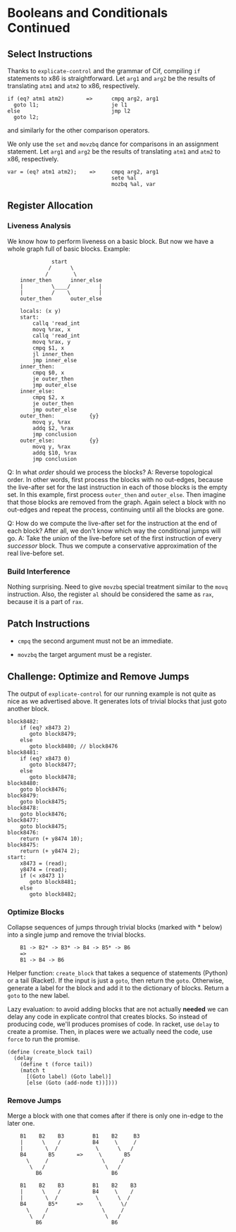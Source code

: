 # Booleans and Conditionals Continued

## Select Instructions

Thanks to `explicate-control` and the grammar of Cif, compiling `if`
statements to x86 is straightforward. Let `arg1` and `arg2` be the
results of translating `atm1` and `atm2` to x86, respectively.

    if (eq? atm1 atm2)       =>      cmpq arg2, arg1
      goto l1;                       je l1
    else                             jmp l2
      goto l2;

and similarly for the other comparison operators.

We only use the `set` and `movzbq` dance for comparisons in an
assignment statement. Let `arg1` and `arg2` be the results of
translating `atm1` and `atm2` to x86, respectively.

    var = (eq? atm1 atm2);    =>     cmpq arg2, arg1
                                     sete %al
                                     mozbq %al, var


## Register Allocation

### Liveness Analysis

We know how to perform liveness on a basic block.
But now we have a whole graph full of basic blocks.
Example:

                  start
                 /      \
                /        \
        inner_then      inner_else
        |         \____/         |
        |         /    \         |
        outer_then      outer_else

        locals: (x y)
        start:
            callq 'read_int
            movq %rax, x
            callq 'read_int
            movq %rax, y
            cmpq $1, x
            jl inner_then
            jmp inner_else
        inner_then:
            cmpq $0, x
            je outer_then
            jmp outer_else
        inner_else:
            cmpq $2, x
            je outer_then
            jmp outer_else
        outer_then:           {y}
            movq y, %rax
            addq $2, %rax
            jmp conclusion
        outer_else:           {y}
            movq y, %rax
            addq $10, %rax
            jmp conclusion





Q: In what *order* should we process the blocks? 
A: Reverse topological order.
   In other words, first process the blocks with no out-edges,
   because the live-after set for the last instruction in each
   of those blocks is the empty set. In this example, first
   process `outer_then` and `outer_else`. Then imagine that those
   blocks are removed from the graph. Again select a block with
   no out-edges and repeat the process, continuing until all the
   blocks are gone.

Q: How do we compute the live-after set for the instruction at the end
   of each block? After all, we don't know which way the conditional
   jumps will go.
A: Take the *union* of the live-before set of the first instruction of
   every *successor* block. Thus we compute a conservative
   approximation of the real live-before set.


### Build Interference

Nothing surprising. Need to give `movzbq` special treatment similar to
the `movq` instruction. Also, the register `al` should be considered
the same as `rax`, because it is a part of `rax`.


## Patch Instructions

* `cmpq` the second argument must not be an immediate.

* `movzbq` the target argument must be a register.


## Challenge: Optimize and Remove Jumps

The output of `explicate-control` for our running example is not quite
as nice as we advertised above. It generates lots of trivial blocks
that just goto another block.

    block8482:
        if (eq? x8473 2)
           goto block8479;
        else
           goto block8480; // block8476
    block8481:
        if (eq? x8473 0)
           goto block8477;
        else
           goto block8478;
    block8480:
        goto block8476;
    block8479:
        goto block8475;
    block8478:
        goto block8476;
    block8477:
        goto block8475;
    block8476:
        return (+ y8474 10);
    block8475:
        return (+ y8474 2);
    start:
        x8473 = (read);
        y8474 = (read);
        if (< x8473 1)
           goto block8481;
        else
           goto block8482;

### Optimize Blocks

Collapse sequences of jumps through trivial blocks (marked with *
below) into a single jump and remove the trivial blocks.

        B1 -> B2* -> B3* -> B4 -> B5* -> B6
        =>
        B1 -> B4 -> B6

Helper function: `create_block` that takes a sequence of statements
(Python) or a tail (Racket). If the input is just a `goto`, then
return the `goto`. Otherwise, generate a label for the block and add
it to the dictionary of blocks. Return a `goto` to the new label.

Lazy evaluation: to avoid adding blocks that are not actually
**needed** we can delay any code in explicate control that creates
blocks. So instead of producing code, we'll produces promises of code.
In racket, use `delay` to create a promise. Then, in places were we
actually need the code, use `force` to run the promise.
    
    (define (create_block tail) 
      (delay
        (define t (force tail))
        (match t
          [(Goto label) (Goto label)]
          [else (Goto (add-node t))])))
    

### Remove Jumps

Merge a block with one that comes after if there is only one in-edge
to the later one.
   
   
        B1    B2    B3         B1    B2     B3
        |      \    /          B4     \     /
        |       \  /            \      \   /
        B4       B5       =>     \       B5
          \     /                 \     /
           \   /                   \   /
             B6                      B6

        B1    B2    B3         B1    B2    B3
        |      \    /          B4     \    /
        |       \  /            \      \  /
        B4       B5*      =>     \      \/ 
          \     /                 \     /
           \   /                   \   /
             B6                      B6


